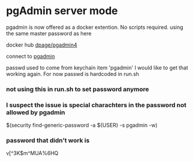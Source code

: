 # pgAdmin server mode

pgadmin is now offered as a docker extention.  No scripts required.
using the same master password as here

docker hub [dpage/pgadmin4](https://hub.docker.com/r/dpage/pgadmin4/)

connect to [pgadmin](http://localhost:9000)

passwd used to  come from keychain item 'pgadmin'  I would like to get that working again.
For now passwd is hardcoded in run.sh

### not using this in run.sh to set password anymore
###  I suspect the issue is special charachters in the password not allowed by pgadmin
$(security find-generic-password -a ${USER} -s pgadmin -w)
### password that didn't work is
v[^3K$m^MUA%6HQ
